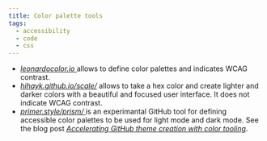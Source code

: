 ```yaml
---
title: Color palette tools
tags:
  - accessibility
  - code
  - css
---
```

- [<cite> leonardocolor.io </cite>](https://leonardocolor.io/theme.html#) allows to define color palettes and indicates WCAG  contrast.
- [<cite>hihayk.github.io/scale/</cite>](https://hihayk.github.io/scale/) allows to take a hex color and create lighter and darker colors with a beautiful and focused user interface. It does not indicate WCAG contrast.
- [<cite> primer.style/prism/ </cite>]() is an experimantal GitHub tool for defining accessible color palettes to be used for light mode and dark mode. See the blog post [<cite> Accelerating GitHub theme creation with color tooling</cite>](https://github.blog/2022-06-14-accelerating-github-theme-creation-with-color-tooling/).